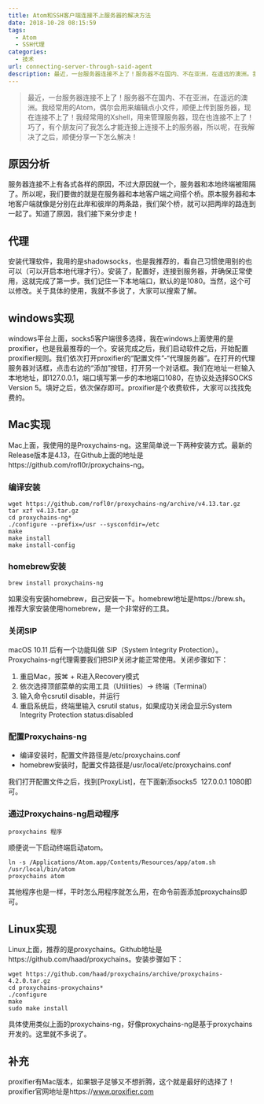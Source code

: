 ```yaml
---
title: Atom和SSH客户端连接不上服务器的解决方法
date: 2018-10-28 08:15:59
tags: 
  - Atom
  - SSH代理
categories:
  - 技术
url: connecting-server-through-said-agent
description: 最近，一台服务器连接不上了！服务器不在国内、不在亚洲，在遥远的澳洲。我经常用的Atom，偶尔会用来编辑点小文件，顺便上传到服务器，现在连接不上了！我经常用的Xshell，用来管理服务器，现在也连接不上了！巧了，有个朋友问了我怎么才能连接上连接不上的服务器，所以呢，在我解决了之后，顺便分享一下怎么解决！
---
```


> 最近，一台服务器连接不上了！服务器不在国内、不在亚洲，在遥远的澳洲。我经常用的Atom，偶尔会用来编辑点小文件，顺便上传到服务器，现在连接不上了！我经常用的Xshell，用来管理服务器，现在也连接不上了！巧了，有个朋友问了我怎么才能连接上连接不上的服务器，所以呢，在我解决了之后，顺便分享一下怎么解决！

## 原因分析

服务器连接不上有各式各样的原因，不过大原因就一个，服务器和本地终端被阻隔了。所以呢，我们要做的就是在服务器和本地客户端之间搭个桥。原本服务器和本地客户端就像是分别在此岸和彼岸的两条路，我们架个桥，就可以把两岸的路连到一起了。知道了原因，我们接下来分步走！

## 代理

安装代理软件，我用的是shadowsocks，也是我推荐的，看自己习惯使用别的也可以（可以开启本地代理才行）。安装了，配置好，连接到服务器，并确保正常使用，这就完成了第一步。我们记住一下本地端口，默认的是1080。当然，这个可以修改。关于具体的使用，我就不多说了，大家可以搜索了解。

## windows实现

windows平台上面，socks5客户端很多选择，我在windows上面使用的是proxifier，也是我最推荐的一个。安装完成之后，我们启动软件之后，开始配置proxifier规则。我们依次打开proxifier的“配置文件”-“代理服务器”。在打开的代理服务器对话框，点击右边的“添加”按钮，打开另一个对话框。我们在地址一栏输入本地地址，即127.0.0.1，端口填写第一步的本地端口1080，在协议处选择SOCKS
Version 5。填好之后，依次保存即可。proxifier是个收费软件，大家可以找找免费的。

## Mac实现

Mac上面，我使用的是Proxychains-ng。这里简单说一下两种安装方式。最新的Release版本是4.13，在Github上面的地址是https://github.com/rofl0r/proxychains-ng。

### 编译安装

```
wget https://github.com/rofl0r/proxychains-ng/archive/v4.13.tar.gz
tar xzf v4.13.tar.gz
cd proxychains-ng*
./configure --prefix=/usr --sysconfdir=/etc
make
make install
make install-config
```

### homebrew安装

```
brew install proxychains-ng
```

如果没有安装homebrew，自己安装一下。homebrew地址是https://brew.sh。推荐大家安装使用homebrew，是一个非常好的工具。

### 关闭SIP

macOS 10.11 后有一个功能叫做 SIP（System Integrity Protection）。Proxychains-ng代理需要我们把SIP关闭才能正常使用。关闭步骤如下：

 1. 重启Mac，按⌘ + R进入Recovery模式
 2. 依次选择顶部菜单的实用工具（Utilities）-> 终端（Terminal）
 3. 输入命令csrutil disable，并运行
 4. 重启系统后，终端里输入 csrutil status，如果成功关闭会显示System Integrity Protection
    status:disabled

### 配置Proxychains-ng

 * 编译安装时，配置文件路径是/etc/proxychains.conf
 * homebrew安装时，配置文件路径是/usr/local/etc/proxychains.conf

我们打开配置文件之后，找到[ProxyList]，在下面新添socks5  127.0.0.1 1080即可。

### 通过Proxychains-ng启动程序

```
proxychains 程序
```

顺便说一下启动终端启动atom。

```
ln -s /Applications/Atom.app/Contents/Resources/app/atom.sh /usr/local/bin/atom
proxychains atom
```

其他程序也是一样，平时怎么用程序就怎么用，在命令前面添加proxychains即可。

## Linux实现

Linux上面，推荐的是proxychains。Github地址是https://github.com/haad/proxychains。安装步骤如下：

```
wget https://github.com/haad/proxychains/archive/proxychains-4.2.0.tar.gz
cd proxychains-proxychains*
./configure
make
sudo make install
```

具体使用类似上面的proxychains-ng，好像proxychains-ng是基于proxychains开发的。这里就不多说了。

## 补充

proxifier有Mac版本，如果银子足够又不想折腾，这个就是最好的选择了！proxifier官网地址是https://www.proxifier.com